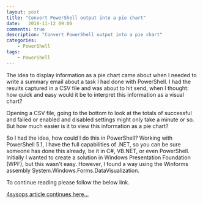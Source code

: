 ```yaml
---
layout: post
title: "Convert PowerShell output into a pie chart"
date:   2018-11-12 09:00
comments: true
description: "Convert PowerShell output into a pie chart"
categories:
    - PowerShell
tags:
    - PowerShell
---
```


The idea to display information as a pie chart came about when I needed to write a summary email about a task I had done with PowerShell. I had the results captured in a CSV file and was about to hit send, when I thought: how quick and easy would it be to interpret this information as a visual chart?

Opening a CSV file, going to the bottom to look at the totals of successful and failed or enabled and disabled settings might only take a minute or so. But how much easier is it to view this information as a pie chart?

So I had the idea, how could I do this in PowerShell? Working with PowerShell 5.1, I have the full capabilities of .NET, so you can be sure someone has done this already, be it in C#, VB.NET, or even PowerShell. Initially I wanted to create a solution in Windows Presentation Foundation (WPF), but this wasn't easy. However, I found a way using the Winforms assembly System.Windows.Forms.DataVisualization.

To continue reading please follow the below link.

[4sysops article continues here...](https://4sysops.com/archives/convert-powershell-csv-output-into-a-pie-chart/)
